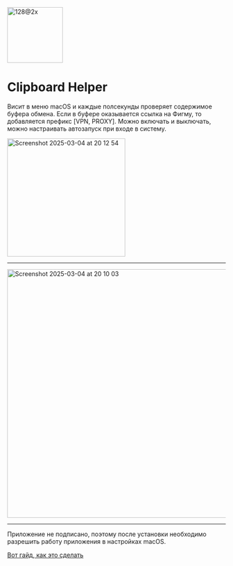 <img width="128" alt="128@2x" src="https://github.com/user-attachments/assets/2ec5b77e-ae24-4e8d-b317-696996afd912" />

# Clipboard Helper

Висит в меню macOS и каждые полсекунды проверяет содержимое буфера обмена. Если в буфере оказывается ссылка на Фигму, то добавляется префикс [VPN, PROXY]. Можно включать и выключать, можно настраивать автозапуск при входе в систему.

<img width="272" alt="Screenshot 2025-03-04 at 20 12 54" src="https://github.com/user-attachments/assets/edee495f-014f-4997-b753-85bdff2db6cf">

---

<img width="572" alt="Screenshot 2025-03-04 at 20 10 03" src="https://github.com/user-attachments/assets/a97c0065-4e6b-432c-a203-5addb3cba31f">

---

Приложение не подписано, поэтому после установки необходимо разрешить работу приложения в настройках macOS.

[Вот гайд, как это сделать](https://www.idownloadblog.com/2024/08/07/apple-macos-sequoia-gatekeeper-change-install-unsigned-apps-mac/)

